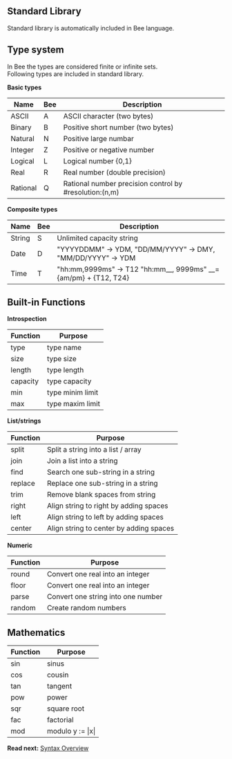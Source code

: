 ## Standard Library

Standard library is automatically included in Bee language.


## Type system

In Bee the types are considered finite or infinite sets.   
Following types are included in standard library.

**Basic types**

| Name        |Bee| Description
|-------------|---|-------------------------------------------------------------
| ASCII       |A  | ASCII character       (two bytes)
| Binary      |B  | Positive short number (two bytes)
| Natural     |N  | Positive large numbar 
| Integer     |Z  | Positive or negative number 
| Logical     |L  | Logical number {0,1}
| Real        |R  | Real number (double precision)
| Rational    |Q  | Rational number precision control by #resolution:(n,m)

**Composite types**

| Name        |Bee| Description
|-------------|---|-------------------------------------------------------------
| String      |S  | Unlimited capacity string
| Date        |D  | "YYYYDDMM" -> YDM, "DD/MM/YYYY" -> DMY, "MM/DD/YYYY" -> YDM
| Time        |T  | "hh:mm,9999ms" -> T12 "hh:mm__, 9999ms" __={am/pm} + {T12, T24}

## Built-in Functions
 
**Introspection**

| Function | Purpose
|----------|------------------------------------------ 
| type     | type name
| size     | type size 
| length   | type length 
| capacity | type capacity
| min      | type minim limit
| max      | type maxim limit
 
**List/strings**

| Function | Purpose
|----------|------------------------------------------ 
| split    | Split a string into a list / array
| join     | Join a list into a string 
| find     | Search one sub-string in a string
| replace  | Replace one sub-string in a string
| trim     | Remove blank spaces from string
| right    | Align string to right by adding spaces
| left     | Align string to left by adding spaces
| center   | Align string to center by adding spaces
 
**Numeric**
 
| Function | Purpose
|----------|------------------------------------------ 
| round    | Convert one real into an integer
| floor    | Convert one real into an integer
| parse    | Convert one string into one number
| random   | Create random numbers

 
## Mathematics

| Function | Purpose
|----------|------------------------------------------ 
| sin      | sinus 
| cos      | cousin
| tan      | tangent
| pow      | power
| sqr      | square root
| fac      | factorial
| mod      | modulo y := \|x\|  

**Read next:** [Syntax Overview](overview.md)
